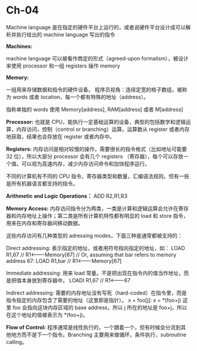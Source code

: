# Ch-04
Machine language 是在指定的硬件平台上运行的，或者说硬件平台设计成可以解析并执行给出的 machine language 写出的指令

**Machines:**

machine language 可以被看作商定的形式（agreed-upon formalism），被设计来使用 processor 和一组 registers 操作 memory

**Memory:**

一组用来存储数据和指令的硬件设备。
程序员视角：连续定宽的格子数组，被称为 words 或者 location，每一个都有特殊的地址（address）。

指称单独的 words 使用 Memory[address], RAM[address] 或者 M[address]

**Processor:**
也就是 CPU，能执行一定基础运算的设备，典型的包括数学和逻辑运算，内存访问，控制（control or branching）运算。运算数从 register 或者内存地获取，结果也会存放在 register 或者内存中。

**Registers:**
内存访问是相对较慢的操作，需要很长的指令格式（比如地址可能要 32 位），所以大部分 processor 会有几个 registers （寄存器），每个可以存放一个值。可以视为高速内存，减少内存访问命令和加快程序运行。


不同的计算机有不同的 CPU 指令，寄存器类型和数量，汇编语法规则。但有一些是所有机器语言都支持的指令。

**Arithmetic and Logic Operations：**
ADD R2,R1,R3

**Memory Access:**
内存访问指令分为两类，一类是计算和逻辑运算会允许在寄存器和内存地址上操作；第二类是所有计算机特性都有明显的 load 和 store 指令，用来在内存和寄存器间移动数据。

这些内存访问有几种类型的 adressing modes，下面三种是通常都被支持的：

Direct addressing: 表示指定的地址，或者用符号指向指定的地址，如：
LOAD R1,67 // R1<---Memory[67]
// Or, assuming that bar refers to memory address 67:
LOAD R1,bar // R1<---Memory[67]

Immediate addressing: 用来 load 常量。不是把出现在指令内的值当作地址，而是把值本身放到寄存器中。
LOADI R1,67 // R1<---67

Indirect addressing: 需要的内存地址没有写死（hard-coded）在指令里，而是指令指定的内存包含了需要的地址（这里即是指针）。
x = foo[j]: x = *(foo+j)
这里 foo 会指向这块内存区域的 base address，所以 j 所在的地址是 foo+j，所以在这个地址的值被表示为 *(foo+j)。

**Flow of Control:**
程序通常是线性执行的，一个跟着一个，但有时候会分流到其他地方而不是下一个指令。Branching 主要用来做循环，条件执行，subroutine calling。

